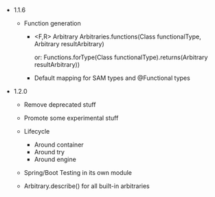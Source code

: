 - 1.1.6

  - Function generation

    - <F,R> Arbitrary<F> Arbitraries.functions(Class<F> functionalType, Arbitrary<R> resultArbitrary)
      
      or: Functions.forType(Class<F> functionalType).returns(Arbitrary<R> resultArbitrary))

    - Default mapping for SAM types and @Functional types

- 1.2.0

  - Remove deprecated stuff
  
  - Promote some experimental stuff
  
  - Lifecycle
    - Around container
    - Around try
    - Around engine
  
  - Spring/Boot Testing in its own module

  - Arbitrary.describe() for all built-in arbitraries



